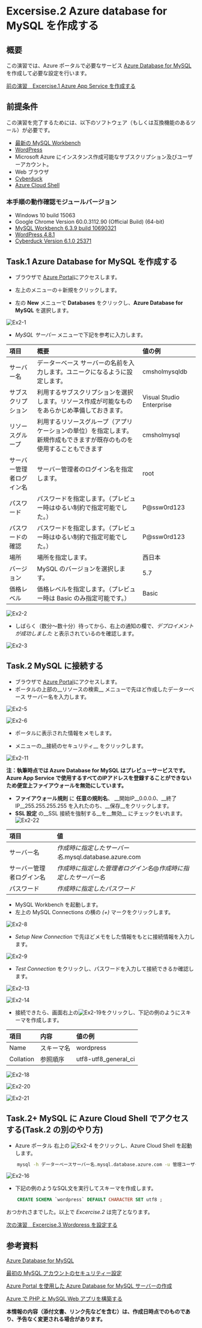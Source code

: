 # Excersise.2 Azure database for MySQL を作成する

## 概要
この演習では、Azure ポータルで必要なサービス [Azure Database for MySQL](https://azure.microsoft.com/ja-jp/services/mysql/) を作成して必要な設定を行います。

[前の演習　Excercise.1 Azure App Service を作成する](./Excercise1-CreateServices.md)

## 前提条件
この演習を完了するためには、以下のソフトウェア（もしくは互換機能のあるツール）が必要です。

* [最新の MySQL Workbench](https://dev.mysql.com/downloads/workbench/)
* [WordPress](https://wordpress.org/download/)
* Microsoft Azure にインスタンス作成可能なサブスクリプション及びユーザーアカウント。
* Web ブラウザ
* [Cyberduck](https://cyberduck.io/)
* [Azure Cloud Shell](https://docs.microsoft.com/ja-jp/azure/cloud-shell/overview)

### 本手順の動作確認モジュールバージョン
* Windows 10 build 15063
* Google Chrome Version 60.0.3112.90 (Official Build) (64-bit)
* [MySQL Workbench 6.3.9 build 10690321](https://dev.mysql.com/downloads/workbench/)
* [WordPress 4.8.1](https://wordpress.org/download/)
* [Cyberduck Version 6.1.0 25371](https://cyberduck.io/)


## Task.1 Azure Database for MySQL を作成する
- ブラウザで [Azure Portal](http://portal.azure.com/)にアクセスします。

- 左上のメニューの＋新規をクリックします。
- 左の __New__ メニューで __Databases__ をクリックし、__Azure Database for MySQL__ を選択します。

![Ex2-1](./Picture/Ex2-1.png)

- _MySQL サーバー_ メニューで下記を参考に入力します。

| 項目 | 概要 | 値の例 |
|:----------|:------------|:-------------|
| サーバー名 | データーベース サーバーの名前を入力します。ユニークになるように設定します。 | cmsholmysqldb |
| サブスクリプション | 利用するサブスクリプションを選択します。リソース作成が可能なものをあらかじめ準備しておきます。 | Visual Studio Enterprise |
| リソースグループ |  利用するリソースグループ（アプリケーションの単位）を指定します。新規作成もできますが既存のものを使用することもできます | cmsholmysql |
| サーバー管理者ログイン名 | サーバー管理者のログイン名を指定します。 | root |
| パスワード | パスワードを指定します。（プレビュー時はゆるい制約で指定可能でした。） | P@ssw0rd123 |
| パスワードの確認 | パスワードを指定します。（プレビュー時はゆるい制約で指定可能でした。） | P@ssw0rd123 |
| 場所 | 場所を指定します。 | 西日本 |
| バージョン | MySQL のバージョンを選択します。 | 5.7 |
| 価格レベル | 価格レベルを指定します。（プレビュー時は Basic のみ指定可能です。） | Basic |

![Ex2-2](./Picture/Ex2-2.png)

- しばらく（数分～数十分）待ってから、右上の通知の欄で、_デプロイメントが成功しました_ と表示されているのを確認します。

![Ex2-3](./Picture/Ex2-3.png)


## Task.2 MySQL に接続する
- ブラウザで [Azure Portal](http://portal.azure.com/)にアクセスします。
- ポータルの上部の__リソースの検索__ メニューで先ほど作成したデーターベース サーバー名を入力します。

![Ex2-5](./Picture/Ex2-5.png)

![Ex2-6](./Picture/Ex2-6.png "作成したデーターベースサーバーがヒットした例")

- ポータルに表示された情報をメモします。

- メニューの__接続のセキュリティ__ をクリックします。

![Ex2-11](./Picture/Ex2-11.png)

__注：執筆時点では Azure Database for MySQL はプレビューサービスです。Azure App Service で使用するすべてのIPアドレスを登録することができないため便宜上ファイアウォールを無効にしています。__

- __ファイアウォール規則__ に __任意の規則名__、 __開始IP__0.0.0.0、__終了IP__255.255.255.255 を入れたのち、__保存__をクリックします。
- __SSL 設定__ の__SSL 接続を強制する__を__無効__ にチェックをいれます。
![Ex2-22](./Picture/Ex2-22.png)
<!-- 
- 上のメニューの __+自分の IP を追加__ をクリックしたのち __保存__ をクリックします。

![Ex2-12](./Picture/Ex2-12.png)
![Ex2-7](./Picture/Ex2-7.png) -->


| 項目 | 値 |
|:-----|:---|
| サーバー名 | _作成時に指定したサーバー名_.mysql.database.azure.com |
| サーバー管理者ログイン名 | _作成時に指定した管理者ログイン名_@_作成時に指定したサーバー名_ |
| パスワード | _作成時に指定したパスワード_ |

- MySQL Workbench を起動します。
- 左上の MySQL Connections の横の _(+)_ マークをクリックします。

![Ex2-8](./Picture/Ex2-8.png)

- _Setup New Connection_ で先ほどメモをした情報をもとに接続情報を入力します。

![Ex2-9](./Picture/Ex2-9.png)

- _Test Connection_ をクリックし、パスワードを入力して接続できるか確認します。

![Ex2-13](./Picture/Ex2-13.png)

![Ex2-14](./Picture/Ex2-14.png)

- 接続できたら、画面右上の![Ex2-19](./Picture/Ex2-19.png)をクリックし、下記の例のようにスキーマを作成します。

| 項目 | 内容 |値の例|
|:-----|:---|:---|
| Name | スキーマ名 | wordpress |
| Collation | 参照順序 | utf8-utf8_general_ci |

![Ex2-18](./Picture/Ex2-18.png)

![Ex2-20](./Picture/Ex2-20.png)

![Ex2-21](./Picture/Ex2-21.png)


## Task.2+ MySQL に Azure Cloud Shell でアクセスする(Task.2 の別のやり方)

- Azure ポータル 右上の ![Ex2-4](./Picture/Ex2-4.png) をクリックし、Azure Cloud Shell を起動します。

```bash
    mysql -h データーベースサーバー名.mysql.database.azure.com -u 管理ユーザー名@データーベースサーバー名 -p
```

<!-- 下記ようなのエラーが表示されるのを確認します。

![Ex2-15](./Picture/Ex2-15.png)

- Azure ポータル の メニューの__接続のセキュリティ__ をクリックします。

![Ex2-11](./Picture/Ex2-11.png)

- 上のメニューの __ファイアウォール規則__ の __規則名, 開始 IP, 終了IP__ にエラーで表示された IP アドレスを指定したのち __保存__ をクリックします。

![Ex2-12](./Picture/Ex2-12.png)

- 再度接続テストを実施します。 -->

![Ex2-16](./Picture/Ex2-16.png)

- 下記の例のようなSQL文を実行してスキーマを作成します。
```sql
    CREATE SCHEMA `wordpress` DEFAULT CHARACTER SET utf8 ;
```

おつかれさまでした。以上で _Excercise.2_ は完了となります。

[次の演習　Excercise.3 Wordpress を設定する](./Excercise3-SetUpWP.md)

## 参考資料 

[Azure Database for MySQL](https://azure.microsoft.com/ja-jp/services/mysql/)

[最初の MySQL アカウントのセキュリティー設定](https://dev.mysql.com/doc/refman/5.6/ja/default-privileges.html)

[Azure Portal を使用した Azure Database for MySQL サーバーの作成](https://docs.microsoft.com/ja-jp/azure/mysql/quickstart-create-mysql-server-database-using-azure-portal)

[Azure で PHP と MySQL Web アプリを構築する](https://docs.microsoft.com/ja-jp/azure/app-service-web/app-service-web-tutorial-php-mysql)


__本情報の内容（添付文書、リンク先などを含む）は、作成日時点でのものであり、予告なく変更される場合があります。__